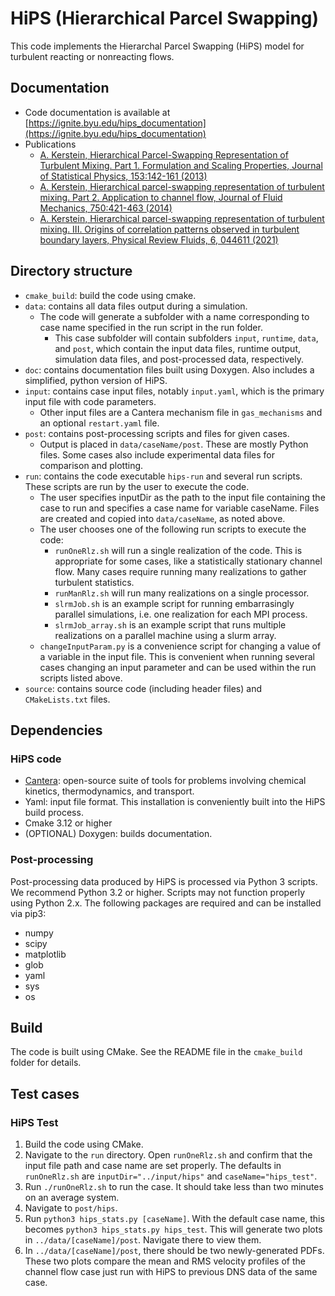 # HiPS (Hierarchical Parcel Swapping)

This code implements the Hierarchal Parcel Swapping (HiPS) model for turbulent reacting or nonreacting flows. 

## Documentation
 * Code documentation is available at [https://ignite.byu.edu/hips_documentation](https://ignite.byu.edu/hips_documentation)
 * Publications
    * [A. Kerstein, Hierarchical Parcel-Swapping Representation of Turbulent Mixing. Part 1. Formulation and Scaling Properties, Journal of Statistical Physics, 153:142-161 (2013)](https://link.springer.com/content/pdf/10.1007/s10955-013-0811-z.pdf)
    * [A. Kerstein, Hierarchical parcel-swapping representation of turbulent mixing. Part 2. Application to channel flow, Journal of Fluid Mechanics, 750:421-463 (2014)](https://www.cambridge.org/core/journals/journal-of-fluid-mechanics/article/abs/hierarchical-parcelswapping-%20%20representation-of-turbulent-mixing-part-2-application-to-channel-flow/19D6D1CAC4D2FAFFC67A67925D7E527B)
    * [A. Kerstein, Hierarchical parcel-swapping representation of turbulent mixing. III. Origins of correlation patterns observed in turbulent boundary layers, Physical Review Fluids, 6, 044611    (2021)](https://journals.aps.org/prfluids/abstract/10.1103/PhysRevFluids.6.044611)
## Directory structure
* `cmake_build`: build the code using cmake.
* `data`: contains all data files output during a simulation.
    * The code will generate a subfolder with a name corresponding to case name specified in the run script in the run folder.
        * This case subfolder will contain subfolders `input`, `runtime`, `data`, and `post`, which contain the input data files, runtime output, simulation data files, and post-processed data, respectively.
* `doc`: contains documentation files built using Doxygen. Also includes a simplified, python version of HiPS.
* `input`: contains case input files, notably `input.yaml`, which is the primary input file with code parameters.
    * Other input files are a Cantera mechanism file in `gas_mechanisms` and an optional `restart.yaml` file.
* `post`: contains post-processing scripts and files for given cases. 
   * Output is placed in `data/caseName/post`. These are mostly Python files. Some cases also include experimental data files for comparison and plotting.
* `run`: contains the code executable `hips-run` and several run scripts. These scripts are run by the user to execute the code.
    * The user specifies inputDir as the path to the input file containing the case to run and specifies a case name for variable caseName. Files are created and copied into `data/caseName`, as noted above.
    * The user chooses one of the following run scripts to execute the code: 
      * `runOneRlz.sh` will run a single realization of the code. This is appropriate for some cases, like a statistically stationary channel flow. Many cases require running many realizations to gather turbulent statistics.
      * `runManRlz.sh` will run many realizations on a single processor.
      * `slrmJob.sh` is an example script for running embarrasingly parallel simulations, i.e. one realization for each MPI process.
      * `slrmJob_array.sh` is an example script that runs multiple realizations on a parallel machine using a slurm array.
    * `changeInputParam.py` is a convenience script for changing a value of a variable in the input file. This is convenient when running several cases changing an input parameter and can be used within the run scripts listed above.
* `source`: contains source code (including header files) and `CMakeLists.txt` files.

## Dependencies
### HiPS code
* [Cantera](http://cantera.org): open-source suite of tools for problems involving chemical kinetics, thermodynamics, and transport.
* Yaml: input file format. This installation is conveniently built into the HiPS build process. 
* Cmake 3.12 or higher
* (OPTIONAL) Doxygen: builds documentation. 
### Post-processing
Post-processing data produced by HiPS is processed via Python 3 scripts. We recommend Python 3.2 or higher. Scripts may not function properly using Python 2.x. The following packages are required and can be installed via pip3:
* numpy
* scipy
* matplotlib
* glob
* yaml
* sys
* os

## Build
The code is built using CMake. See the README file in the `cmake_build` folder for details.

## Test cases
### HiPS Test
  1. Build the code using CMake.
  2. Navigate to the `run` directory. Open `runOneRlz.sh` and confirm that the input file path and case name are set properly. The defaults in `runOneRlz.sh` are `inputDir="../input/hips"` and `caseName="hips_test"`.
  3. Run `./runOneRlz.sh` to run the case. It should take less than two minutes on an average system. 
  4. Navigate to `post/hips`. 
  5. Run `python3 hips_stats.py [caseName]`. With the default case name, this becomes `python3 hips_stats.py hips_test`. This will generate two plots in `../data/[caseName]/post`. Navigate there to view them. 
  6. In `../data/[caseName]/post`, there should be two newly-generated PDFs. These two plots compare the mean and RMS velocity profiles of the channel flow case just run with HiPS to previous DNS data of the same case. 
